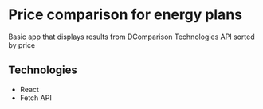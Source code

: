 # Price comparison for energy plans

Basic app that displays results from DComparison Technologies API sorted by price

## Technologies
* React
* Fetch API
